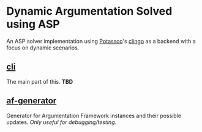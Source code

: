 # Dynamic Argumentation Solved using ASP

An ASP solver implementation using [Potassco](https://potassco.org/)'s [clingo](https://potassco.org/clingo/)
as a backend with a focus on dynamic scenarios.

## [cli](./cli)

The main part of this. **TBD**

## [af-generator](./af-generator)

Generator for Argumentation Framework instances and their possible updates. *Only useful for debugging/testing.*

